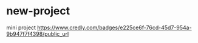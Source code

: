 # new-project
mini project
https://www.credly.com/badges/e225ce6f-76cd-45d7-954a-9b947f7f4398/public_url
